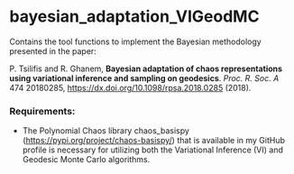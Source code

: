 # bayesian_adaptation_VIGeodMC
Contains the tool functions to implement the Bayesian methodology presented in the paper:

P. Tsilifis and R. Ghanem, **Bayesian adaptation of chaos representations using variational inference and sampling on geodesics**. *Proc. R. Soc. A* 474 20180285, https://dx.doi.org/10.1098/rpsa.2018.0285 (2018).


### Requirements:
- The Polynomial Chaos library chaos_basispy (https://pypi.org/project/chaos-basispy/) that is available in my GitHub profile is necessary for utilizing both the Variational Inference (VI) and Geodesic Monte Carlo algorithms. 
